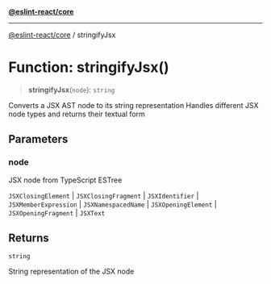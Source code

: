 [**@eslint-react/core**](../README.md)

***

[@eslint-react/core](../README.md) / stringifyJsx

# Function: stringifyJsx()

> **stringifyJsx**(`node`): `string`

Converts a JSX AST node to its string representation
Handles different JSX node types and returns their textual form

## Parameters

### node

JSX node from TypeScript ESTree

`JSXClosingElement` | `JSXClosingFragment` | `JSXIdentifier` | `JSXMemberExpression` | `JSXNamespacedName` | `JSXOpeningElement` | `JSXOpeningFragment` | `JSXText`

## Returns

`string`

String representation of the JSX node
